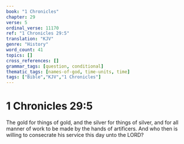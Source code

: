 ```yaml
---
book: "1 Chronicles"
chapter: 29
verse: 5
ordinal_verse: 11170
ref: "1 Chronicles 29:5"
translation: "KJV"
genre: "History"
word_count: 41
topics: []
cross_references: []
grammar_tags: [question, conditional]
thematic_tags: [names-of-god, time-units, time]
tags: ["Bible","KJV","1 Chronicles"]
---
```


# 1 Chronicles 29:5

The gold for things of gold, and the silver for things of silver, and for all manner of work to be made by the hands of artificers. And who then is willing to consecrate his service this day unto the LORD?
